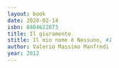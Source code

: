 ```yaml
---
layout: book
date: 2020-02-14
isbn: 8804622873
title: Il giuramento 
stitle: Il mio nome è Nessuno, #1
author: Valerio Massimo Manfredi
year: 2012
---
```

